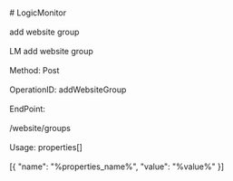 <br>#     LogicMonitor</br>
<br>add website group</br>
<br>LM add website group</br>
<br>Method: Post</br>
<br>OperationID: addWebsiteGroup</br>
<br>EndPoint:</br>
<br>/website/groups</br>
<br>Usage: properties[]</br>
<br>[{
  "name": "%properties_name%",
  "value": "%value%"
}]</br>
